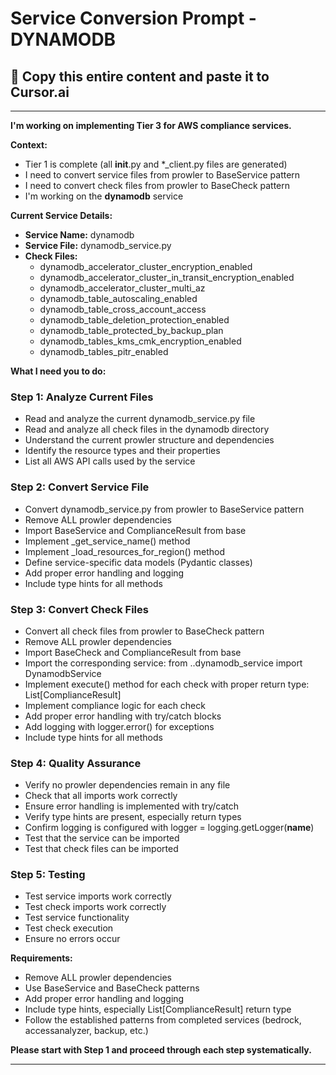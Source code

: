 # Service Conversion Prompt - DYNAMODB

## 🎯 Copy this entire content and paste it to Cursor.ai

---

**I'm working on implementing Tier 3 for AWS compliance services.**

**Context:**
- Tier 1 is complete (all __init__.py and *_client.py files are generated)
- I need to convert service files from prowler to BaseService pattern
- I need to convert check files from prowler to BaseCheck pattern
- I'm working on the **dynamodb** service

**Current Service Details:**
- **Service Name:** dynamodb
- **Service File:** dynamodb_service.py
- **Check Files:** 
  - dynamodb_accelerator_cluster_encryption_enabled
  - dynamodb_accelerator_cluster_in_transit_encryption_enabled
  - dynamodb_accelerator_cluster_multi_az
  - dynamodb_table_autoscaling_enabled
  - dynamodb_table_cross_account_access
  - dynamodb_table_deletion_protection_enabled
  - dynamodb_table_protected_by_backup_plan
  - dynamodb_tables_kms_cmk_encryption_enabled
  - dynamodb_tables_pitr_enabled

**What I need you to do:**

### Step 1: Analyze Current Files
- Read and analyze the current dynamodb_service.py file
- Read and analyze all check files in the dynamodb directory
- Understand the current prowler structure and dependencies
- Identify the resource types and their properties
- List all AWS API calls used by the service

### Step 2: Convert Service File
- Convert dynamodb_service.py from prowler to BaseService pattern
- Remove ALL prowler dependencies
- Import BaseService and ComplianceResult from base
- Implement _get_service_name() method
- Implement _load_resources_for_region() method
- Define service-specific data models (Pydantic classes)
- Add proper error handling and logging
- Include type hints for all methods

### Step 3: Convert Check Files
- Convert all check files from prowler to BaseCheck pattern
- Remove ALL prowler dependencies
- Import BaseCheck and ComplianceResult from base
- Import the corresponding service: from ..dynamodb_service import DynamodbService
- Implement execute() method for each check with proper return type: List[ComplianceResult]
- Implement compliance logic for each check
- Add proper error handling with try/catch blocks
- Add logging with logger.error() for exceptions
- Include type hints for all methods

### Step 4: Quality Assurance
- Verify no prowler dependencies remain in any file
- Check that all imports work correctly
- Ensure error handling is implemented with try/catch
- Verify type hints are present, especially return types
- Confirm logging is configured with logger = logging.getLogger(__name__)
- Test that the service can be imported
- Test that check files can be imported

### Step 5: Testing
- Test service imports work correctly
- Test check imports work correctly
- Test service functionality
- Test check execution
- Ensure no errors occur

**Requirements:**
- Remove ALL prowler dependencies
- Use BaseService and BaseCheck patterns
- Add proper error handling and logging
- Include type hints, especially List[ComplianceResult] return type
- Follow the established patterns from completed services (bedrock, accessanalyzer, backup, etc.)

**Please start with Step 1 and proceed through each step systematically.**

---
